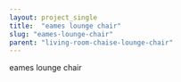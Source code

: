 ```yaml
---
layout: project_single
title:  "eames lounge chair"
slug: "eames-lounge-chair"
parent: "living-room-chaise-lounge-chair"
---
```

eames lounge chair